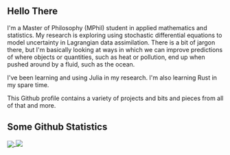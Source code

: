 ## Hello There
I'm a Master of Philosophy (MPhil) student in applied mathematics and statistics.
My research is exploring using stochastic differential equations to model uncertainty in Lagrangian data assimilation.
There is a bit of jargon there, but I'm basically looking at ways in which we can improve predictions of where objects or quantities, such as heat or pollution, end up when pushed around by a fluid, such as the ocean.

I've been learning and using Julia in my research.
I'm also learning Rust in my spare time.

This Github profile contains a variety of projects and bits and pieces from all of that and more.

## Some Github Statistics
<a href="https://github.com/anuraghazra/github-readme-stats">
  <img align="center" src="https://github-readme-stats.vercel.app/api/top-langs/?username=LiamBlake&theme=dracula&layout=compact&hide=jupyter notebook&langs_count=10&hide_title=true" />
</a>
<a href="https://github.com/anuraghazra/github-readme-stats">
  <img align="top" src="https://github-readme-stats.vercel.app/api/?username=LiamBlake&show_icons=true&theme=dracula&hide_title=true&hide_rank=true&line_height=24" />
</a>
